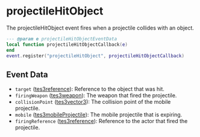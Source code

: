 # projectileHitObject

The projectileHitObject event fires when a projectile collides with an object.

```lua
--- @param e projectileHitObjectEventData
local function projectileHitObjectCallback(e)
end
event.register("projectileHitObject", projectileHitObjectCallback)
```

## Event Data

* `target` ([tes3reference](../../types/tes3reference)): Reference to the object that was hit.
* `firingWeapon` ([tes3weapon](../../types/tes3weapon)): The weapon that fired the projectile.
* `collisionPoint` ([tes3vector3](../../types/tes3vector3)): The collision point of the mobile projectile.
* `mobile` ([tes3mobileProjectile](../../types/tes3mobileProjectile)): The mobile projectile that is expiring.
* `firingReference` ([tes3reference](../../types/tes3reference)): Reference to the actor that fired the projectile.

